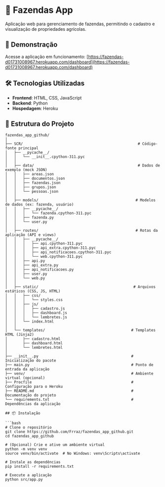 # 🌾 Fazendas App

Aplicação web para gerenciamento de fazendas, permitindo o cadastro e visualização de propriedades agrícolas.

## 🚀 Demonstração

Acesse a aplicação em funcionamento: [https://fazendas-d01731008967.herokuapp.com/dashboard](https://fazendas-d01731008967.herokuapp.com/dashboard)

## 🛠️ Tecnologias Utilizadas

- **Frontend**: HTML, CSS, JavaScript
- **Backend**: Python
- **Hospedagem**: Heroku

## 📁 Estrutura do Projeto

```plaintext
fazendas_app_github/
│
├── SCR/                                                    # Código-fonte principal
│   ├── __pycache__/
│   │   └── __init__.cpython-311.pyc
│   │
│   ├── data/                                               # Dados de exemplo (mock JSON)
│   │   ├── areas.json
│   │   ├── documentos.json
│   │   ├── fazendas.json
│   │   ├── grupos.json
│   │   └── pessoas.json
│   │
│   ├── models/                                            # Modelos de dados (ex: fazenda, usuário)
│   │   ├── __pycache__/
│   │   │   └── fazenda.cpython-311.pyc
│   │   ├── fazenda.py
│   │   └── user.py
│   │
│   ├── routes/                                            # Rotas da aplicação (API e views)
│   │   ├── __pycache__/
│   │   │   ├── api.cpython-311.pyc
│   │   │   ├── api_extra.cpython-311.pyc
│   │   │   ├── api_notificacoes.cpython-311.pyc
│   │   │   └── web.cpython-311.pyc
│   │   ├── api.py
│   │   ├── api_extra.py
│   │   ├── api_notificacoes.py
│   │   ├── user.py
│   │   └── web.py
│   │
│   ├── static/                                           # Arquivos estáticos (CSS, JS, HTML)
│   │   ├── css/
│   │   │   └── styles.css
│   │   ├── js/
│   │   │   ├── cadastro.js
│   │   │   ├── dashboard.js
│   │   │   └── lembretes.js
│   │   └── index.html
│   │
│   └── templates/                                       # Templates HTML (Jinja2)
│       ├── cadastro.html
│       ├── dashboard.html
│       └── lembretes.html
│
├── __init__.py                                          # Inicialização do pacote
├── main.py                                              # Ponto de entrada da aplicação
├── venv/                                                # Ambiente virtual (opcional)
├── Procfile                                             # Configuração para o Heroku
├── README.md                                            # Documentação do projeto
└── requirements.txt                                     # Dependências da aplicação

## 📦 Instalação

```bash
# Clone o repositório
git clone https://github.com/Frraz/fazendas_app_github.git
cd fazendas_app_github

# (Opcional) Crie e ative um ambiente virtual
python -m venv venv
source venv/bin/activate  # No Windows: venv\Scripts\activate

# Instale as dependências
pip install -r requirements.txt

# Execute a aplicação
python src/app.py
